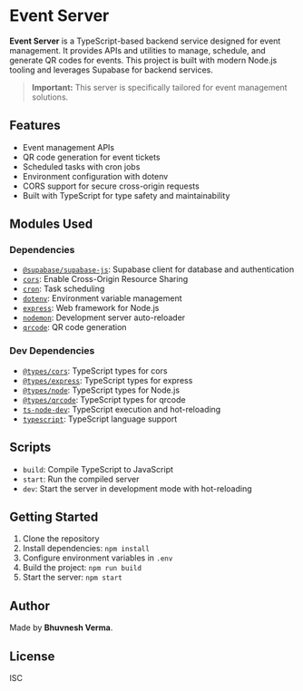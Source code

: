 # Event Server

**Event Server** is a TypeScript-based backend service designed for event management. It provides APIs and utilities to manage, schedule, and generate QR codes for events. This project is built with modern Node.js tooling and leverages Supabase for backend services.

> **Important:** This server is specifically tailored for event management solutions.

## Features

- Event management APIs
- QR code generation for event tickets
- Scheduled tasks with cron jobs
- Environment configuration with dotenv
- CORS support for secure cross-origin requests
- Built with TypeScript for type safety and maintainability

## Modules Used

### Dependencies

- [`@supabase/supabase-js`](https://github.com/supabase/supabase-js): Supabase client for database and authentication
- [`cors`](https://github.com/expressjs/cors): Enable Cross-Origin Resource Sharing
- [`cron`](https://github.com/kelektiv/node-cron): Task scheduling
- [`dotenv`](https://github.com/motdotla/dotenv): Environment variable management
- [`express`](https://github.com/expressjs/express): Web framework for Node.js
- [`nodemon`](https://github.com/remy/nodemon): Development server auto-reloader
- [`qrcode`](https://github.com/soldair/node-qrcode): QR code generation

### Dev Dependencies

- [`@types/cors`](https://www.npmjs.com/package/@types/cors): TypeScript types for cors
- [`@types/express`](https://www.npmjs.com/package/@types/express): TypeScript types for express
- [`@types/node`](https://www.npmjs.com/package/@types/node): TypeScript types for Node.js
- [`@types/qrcode`](https://www.npmjs.com/package/@types/qrcode): TypeScript types for qrcode
- [`ts-node-dev`](https://github.com/wclr/ts-node-dev): TypeScript execution and hot-reloading
- [`typescript`](https://www.typescriptlang.org/): TypeScript language support

## Scripts

- `build`: Compile TypeScript to JavaScript
- `start`: Run the compiled server
- `dev`: Start the server in development mode with hot-reloading

## Getting Started

1. Clone the repository
2. Install dependencies: `npm install`
3. Configure environment variables in `.env`
4. Build the project: `npm run build`
5. Start the server: `npm start`

## Author

Made by **Bhuvnesh Verma**.

## License

ISC
